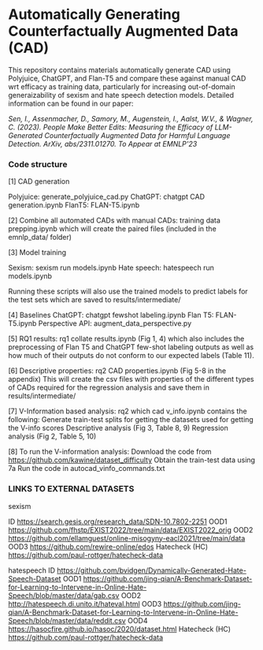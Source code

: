 # Automatically Generating Counterfactually Augmented Data (CAD)

This repository contains materials automatically generate CAD using Polyjuice, ChatGPT, and Flan-T5 and compare these against manual CAD wrt efficacy as training data, particularly for increasing out-of-domain generaizability of sexism and hate speech detection models. Detailed information can be found in our paper:

*Sen, I., Assenmacher, D., Samory, M., Augenstein, I., Aalst, W.V., & Wagner, C. (2023). People Make Better Edits: Measuring the Efficacy of LLM-Generated Counterfactually Augmented Data for Harmful Language Detection. ArXiv, abs/2311.01270. To Appear at EMNLP'23*

### Code structure

[1] CAD generation

Polyjuice: generate_polyjuice_cad.py
ChatGPT: chatgpt CAD generation.ipynb
FlanT5: FLAN-T5.ipynb

[2] Combine all automated CADs with manual CADs: training data prepping.ipynb which will create the paired files (included in the emnlp_data/ folder)

[3] Model training

Sexism: sexism run models.ipynb
Hate speech: hatespeech run models.ipynb

Running these scripts will also use the trained models to predict labels for the test sets which are saved to results/intermediate/

[4] Baselines
ChatGPT: chatgpt fewshot labeling.ipynb
Flan T5: FLAN-T5.ipynb
Perspective API: augment_data_perspective.py

[5] RQ1 results: rq1 collate results.ipynb (Fig 1, 4) which also includes the preprocessing of Flan T5 and ChatGPT few-shot labeling outputs as well as how much of their outputs do not conform to our expected labels (Table 11). 

[6] Descriptive properties: rq2 CAD properties.ipynb (Fig 5-8 in the appendix)
This will create the csv files with properties of the different types of CADs required for the regression analysis and save them in results/intermediate/

[7] V-Information based analysis:  rq2 which cad v_info.ipynb contains the following:
Generate train-test splits for getting the datasets used for getting the V-info scores
Descriptive analysis (Fig 3, Table 8, 9)
Regression analysis (Fig 2, Table 5, 10)

[8] To run the V-information analysis:
Download the code from https://github.com/kawine/dataset_difficulty 
Obtain the train-test data using 7a
Run the code in autocad_vinfo_commands.txt


### LINKS TO EXTERNAL DATASETS

sexism

ID	https://search.gesis.org/research_data/SDN-10.7802-2251
OOD1	https://github.com/fhstp/EXIST2022/tree/main/data/EXIST2022_orig
OOD2	https://github.com/ellamguest/online-misogyny-eacl2021/tree/main/data
OOD3	https://github.com/rewire-online/edos
Hatecheck (HC)	https://github.com/paul-rottger/hatecheck-data

hatespeech
ID	https://github.com/bvidgen/Dynamically-Generated-Hate-Speech-Dataset
OOD1	https://github.com/jing-qian/A-Benchmark-Dataset-for-Learning-to-Intervene-in-Online-Hate-Speech/blob/master/data/gab.csv
OOD2	http://hatespeech.di.unito.it/hateval.html
OOD3	https://github.com/jing-qian/A-Benchmark-Dataset-for-Learning-to-Intervene-in-Online-Hate-Speech/blob/master/data/reddit.csv
OOD4	https://hasocfire.github.io/hasoc/2020/dataset.html
Hatecheck (HC)	https://github.com/paul-rottger/hatecheck-data